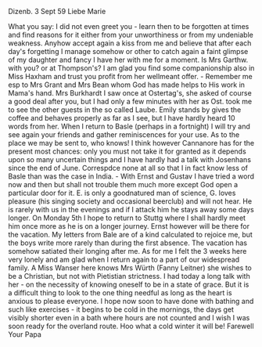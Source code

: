  Dizenb. 3 Sept 59
Liebe Marie

What you say: I did not even greet you - learn then to be forgotten at times and find reasons for it either from your unworthiness or from my undeniable weakness. Anyhow accept again a kiss from me and believe that after each day's forgetting I manage somehow or other to catch again a faint glimpse of my daughter and fancy I have her with me for a moment. Is Mrs Garthw. with you? or at Thompson's? I am glad you find some companionship also in Miss Haxham and trust you profit from her wellmeant offer. - Remember me esp to Mrs Grant and Mrs Bean whom God has made helps to His work in Mama's hand. Mrs Burkhardt I saw once at Ostertag's, she asked of course a good deal after you, but I had only a few minutes with her as Ost. took me to see the other guests in the so called Laube. Emily stands by gives the coffee and behaves properly as far as I see, but I have hardly heard 10 words from her. When I return to Basle (perhaps in a fortnight) I will try and see again your friends and gather reminiscences for your use. As to the place we may be sent to, who knows! I think however Cannanore has for the present most chances: only you must not take it for granted as it depends upon so many uncertain things and I have hardly had a talk with Josenhans since the end of June. Correspdce none at all so that I in fact know less of Basle than was the case in India. - With Ernst and Gustav I have tried a word now and then but shall not trouble them much more except God open a particular door for it. E. is only a goodnatured man of science, G. loves pleasure (his singing society and occasional beerclub) and will not hear. He is rarely with us in the evenings and if I attack him he stays away some days longer. On Monday 5th I hope to return to Stuttg where I shall hardly meet him once more as he is on a longer journey. Ernst however will be there for the vacation. My letters from Bale are of a kind calculated to rejoice me, but the boys write more rarely than during the first absence. The vacation has somehow satiated their longing after me. As for me I felt the 3 weeks here very lonely and am glad when I return again to a part of our widespread family. A Miss Wanser here knows Mrs Würth (Fanny Leitner) she wishes to be a Christian, but not with Pietistian strictness. I had today a long talk with her - on the necessity of knowing oneself to be in a state of grace. But it is a difficult thing to look to the one thing needful as long as the heart is anxious to please everyone. I hope now soon to have done with bathing and such like exercises - it begins to be cold in the mornings, the days get visibly shorter even in a bath where hours are not counted and I wish I was soon ready for the overland route. Hoo what a cold winter it will be! Farewell
 Your Papa
